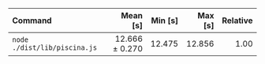 | Command | Mean [s] | Min [s] | Max [s] | Relative |
|:---|---:|---:|---:|---:|
| `node ./dist/lib/piscina.js` | 12.666 ± 0.270 | 12.475 | 12.856 | 1.00 |
